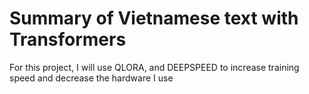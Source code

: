 # Summary of Vietnamese text with Transformers
For this project, I will use QLORA, and DEEPSPEED to increase training speed and decrease the hardware I use
